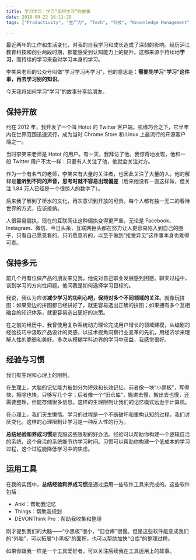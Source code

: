```yaml
---
title: 学习学习：学习“如何学习”的故事
date: 2018-09-22 16:11:29
tags: ["Productivity", "生产力", "Tech", "科技", "Knownledge Management", "知识管理"]

---
```


最近两年的工作和生活变化，对我的自我学习和成长造成了深刻的影响。经历沪江教育科技和创业两段时期，都能感受到认知能力上的提升。这都来源于持续地**学习**，而持续的学习来自对学习本身的学习。

李笑来老师的公众号叫做“学习学习再学习”，他的意思是：**需要先学习“学习”这件事，再去学习别的知识**。

今天我将如何学习“学习”的故事分享给朋友。

<!-- more -->

## 保持开放

约在 2012 年，我开发了一个叫 Hotot 的 Twitter 客户端。机缘巧合之下，它半年内在世界范围迅速流行，成为当时 Chrome Store 和 Linux 上最流行的开源客户端之一。

当时李笑来老师是 Hotot 的用户。有一天，我拜访了他。我惊奇地发现，他和一般 Twitter 用户不太一样：只要有人关注了他，他就会关注对方。

作为一个有名气的老师，李笑来有大量的关注者，也因此关注了大量的人。他的解释是**能听到不同的声音，思考时就不容易出现偏差**（后来他没有一直这样做，但关注 1.84 万人已经是一个很惊人的数字了）。

后来我了解到了桥水的文化，再次意识到开放的可贵。每个人都有独一无二的看待世界的方式，应该接纳。

人很容易偏执，现在的互联网让这种偏执变得更严重。无论是 Facebook、Instagram、微信、今日头条，互联网巨头都在努力让人更容易陷入到自己的圈子、只看自己愿意看的、只听愿意听的，以至于做到“接受异见”这件事本身也难得可贵。

## 保持多元

前几个月有位做产品的朋友来见我，他说对自己职业发展感到困惑。聊天过程中，谈到学习的方向性问题。他问我是如何选择学习目标的。

我说，我认为应该**减少学习的功利心吧，保持对多个不同领域的关注**。就像玩拼图：如果旁边的拼图都已经拼好了，就更容易选出正确的拼图；如果拥有多个互相融合的知识体系，就更容易选出更好的决策。

在之前的经历中，我曾使用复杂系统动力理论完成用户增长的领域建模，从编剧的经验技巧中汲取产品设计的灵感，以技术视角洞察行业变革的先机，用经济学来理解人性的脆弱和美好。多次从模糊学科边界的学习中获益，我感觉很好。

## 经验与习惯

我们有生理和心理上的限制。

在生理上，大脑的记忆能力被划分为短效和长效记忆。前者像一块“小黑板”，写得快，擦除也快，只够写几个字；后者像一个“旧仓库”，搬进去慢，搬出去也慢，还需要整理，但能存储很多信息。这样的生理限制让我们的记忆模式远逊于计算机。

在心理上，我们天生懒惰。学习的过程是一个不断破坏和重构认知的过程，我们讨厌变化。这样的心理限制让学习是一种反人性的行为。

**总结经验和养成习惯**是克服这些限制的好办法。经验可以帮助你构建一个逻辑自洽的系统，这个自洽的系统能节约学习时间。习惯可以帮助你构建一个低成本的学习过程，这个过程能降低学习中的焦虑。

## 运用工具

在我的实践中，**总结经验和养成习惯**是通过运用一些软件工具来完成的。这些软件包括：

- Anki：帮助我记忆
- Things：帮助我规划
- DEVONThink Pro：帮助我收集和整理

刚才提到我们的大脑——“小黑板”很小，“旧仓库”很慢。但是这些软件能变成我们的“外脑”，可以拓展“小黑板”的面积，也可以帮助加快“仓库”的整理过程。

如果你跟我一样是一个工具爱好者，可以关注后续我在工具运用上的故事。